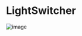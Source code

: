 # LightSwitcher

![image](https://github.com/vtstv/LightSwitcher/assets/14848826/6619dd5b-ad52-4049-8920-75c510b0b465)
